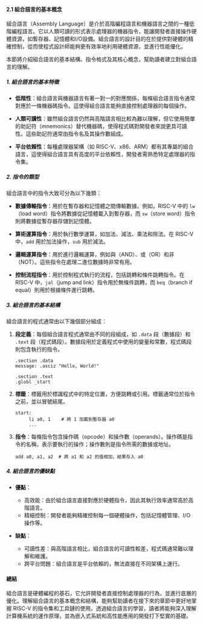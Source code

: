 #### 2.1 組合語言的基本概念

組合語言（Assembly Language）是介於高階編程語言和機器語言之間的一種低階編程語言。它以人類可讀的形式表示處理器的機器指令，能讓開發者直接操作硬體資源，如暫存器、記憶體和I/O設備。組合語言的設計目的在於提供對硬體的精確控制，從而使程式設計師能夠更有效率地利用硬體資源，並進行性能優化。

本節將介紹組合語言的基本結構、指令格式及其核心概念，幫助讀者建立對組合語言的理解。

##### 1. 組合語言的基本特徵

- **低階性**：組合語言與機器語言有著一對一的對應關係，每條組合語言指令通常對應於一條機器碼指令。這使得組合語言能夠直接控制處理器的每個操作。

- **人類可讀性**：雖然組合語言仍然與高階語言相比較為難以理解，但它使用簡單的助記符（mnemonics）替代機器碼，使得程式碼對開發者來說更具可讀性。這些助記符通常由指令名及其操作數組成。

- **平台依賴性**：每種處理器架構（如 RISC-V、x86、ARM）都有其專屬的組合語言，這使得組合語言具有高度的平台依賴性，開發者需熟悉特定處理器的指令集。

##### 2. 指令的類型

組合語言中的指令大致可分為以下幾類：

- **數據傳輸指令**：用於在暫存器和記憶體之間傳輸數據。例如，RISC-V 中的 `lw`（load word）指令將數據從記憶體載入到暫存器，而 `sw`（store word）指令則將數據從暫存器存儲到記憶體。

- **算術運算指令**：用於執行數學運算，如加法、減法、乘法和除法。在 RISC-V 中，`add` 用於加法操作，`sub` 用於減法。

- **邏輯運算指令**：用於進行邏輯運算，例如與（AND）、或（OR）和非（NOT）。這些指令在處理二進位數據時非常有用。

- **控制流程指令**：用於控制程式執行的流程，包括跳轉和條件跳轉指令。在 RISC-V 中，`jal`（jump and link）指令用於無條件跳轉，而 `beq`（branch if equal）則用於根據條件進行跳轉。

##### 3. 組合語言的基本結構

組合語言的程式通常由以下幾個部分組成：

1. **段定義**：每個組合語言程式通常由不同的段組成，如 `.data` 段（數據段）和 `.text` 段（程式碼段）。數據段用於定義程式中使用的變量和常數，程式碼段則包含執行的指令。

	```assembly
	.section .data
	message: .asciz "Hello, World!"

	.section .text
	.globl _start
	```

2. **標籤**：標籤用於標識程式中的特定位置，方便跳轉或引用。標籤通常位於指令之前，並以冒號結尾。

	```assembly
	start:
		 li a0, 1    # 將 1 加載到暫存器 a0
		 ...
	```

3. **指令**：每條指令包含操作碼（opcode）和操作數（operands）。操作碼是指令的名稱，表示要執行的操作；操作數則是指令所需的數據或地址。

	```assembly
	add a0, a1, a2  # 將 a1 和 a2 的值相加，結果存入 a0
	```

##### 4. 組合語言的優缺點

- **優點**：
  - 高效能：由於組合語言直接對應於硬體指令，因此其執行效率通常高於高階語言。
  - 精細控制：開發者能夠精確控制每一個硬體操作，包括記憶體管理、I/O 操作等。

- **缺點**：
  - 可讀性差：與高階語言相比，組合語言的可讀性較差，程式碼通常難以理解和維護。
  - 跨平台問題：組合語言是平台依賴的，無法直接在不同架構上運行。

#### 總結

組合語言是硬體編程的基石，它允許開發者直接控制處理器的行為，並進行底層的優化。理解組合語言的基本概念和結構，能夠幫助讀者在接下來的章節中更好地掌握 RISC-V 的指令集和工具鏈的使用。透過組合語言的學習，讀者將能夠深入理解計算機系統的運作原理，並為嵌入式系統和高性能應用的開發打下堅實的基礎。
